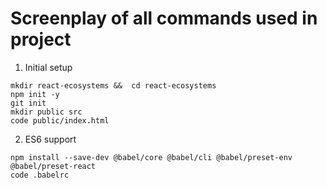 # Screenplay of all commands used in project 

1. Initial setup
```
mkdir react-ecosystems &&  cd react-ecosystems
npm init -y
git init
mkdir public src 
code public/index.html
```

2. ES6 support 
```
npm install --save-dev @babel/core @babel/cli @babel/preset-env @babel/preset-react
code .babelrc
